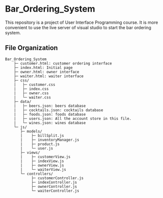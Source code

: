 # Bar_Ordering_System
This repository is a project of User Interface Programming course.
It is more convenient to use the live server of visual studio to start the bar ordering system.

## File Organization
```
Bar_Ordering_System
    ├─ customer.html: customer ordering interface
    ├─ index.html: Initial page
    ├─ owner.html: owner interface
    ├─ waiter.html: waiter interface
    ├─ css/
    |   ├─ customer.css
    |   ├─ index.css
    |   ├─ owner.css
    |   └─ waiter.css
    ├─ data/
    |   ├─ beers.json: beers database
    |   ├─ cocktails.json: cocktails database
    |   ├─ foods.json: foods database
    |   ├─ users.json: All the account store in this file.
    |   └─ wines.json: wines database
    └─ js/
       ├─ models/
       |    ├─ billSplit.js
       |    ├─ inventoryManager.js
       |    ├─ product.js
       |    └─ user.js
       ├─ views/
       |    ├─ customerView.js
       |    ├─ indexView.js
       |    ├─ ownerView.js
       |    └─ waiterView.js
       └─ controllers/
            ├─ customerController.js
            ├─ indexController.js
            ├─ ownerController.js
            └─ waiterController.js

```
